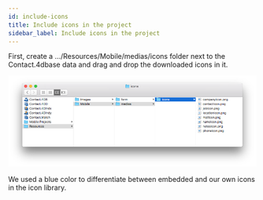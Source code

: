 ```yaml
---
id: include-icons
title: Include icons in the project
sidebar_label: Include icons in the project
---
```

First, create a .../Resources/Mobile/medias/icons folder next to the Contact.4dbase data and drag and drop the downloaded icons in it.

![Mobile folder custom icons](assets/custom-icons/mobile-folder-custom-icons.png)

We used a blue color to differentiate between embedded and our own icons in the icon library.